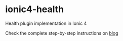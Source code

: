 # ionic4-health
Health plugin implementation in Ionic 4

Check the complete step-by-step instructions on [blog](https://enappd.com/blog/best-fitness-plugins-for-ionic-4-how-to-use-pedometer/15)
